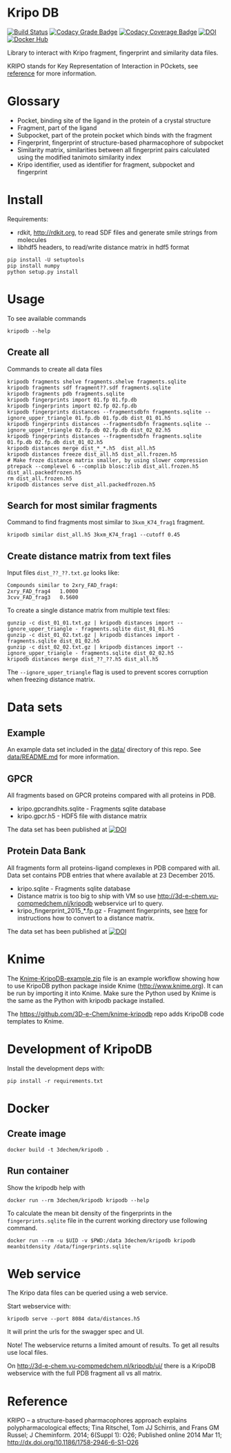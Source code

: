 # Kripo DB

[![Build Status](https://travis-ci.org/3D-e-Chem/kripodb.svg?branch=master)](https://travis-ci.org/3D-e-Chem/kripodb)
[![Codacy Grade Badge ](https://api.codacy.com/project/badge/Grade/4878758675a0402bb75019672fa6e45c)](https://www.codacy.com/app/3D-e-Chem/kripodb?utm_source=github.com&amp;utm_medium=referral&amp;utm_content=3D-e-Chem/kripodb&amp;utm_campaign=Badge_Grade)
[![Codacy Coverage Badge](https://api.codacy.com/project/badge/Coverage/4878758675a0402bb75019672fa6e45c)](https://www.codacy.com/app/3D-e-Chem/kripodb?utm_source=github.com&amp;utm_medium=referral&amp;utm_content=3D-e-Chem/kripodb&amp;utm_campaign=Badge_Coverage)
[![DOI](https://zenodo.org/badge/19641/3D-e-Chem/kripodb.svg)](https://zenodo.org/badge/latestdoi/19641/3D-e-Chem/kripodb)
[![Docker Hub](https://img.shields.io/badge/docker-ready-blue.svg)](https://hub.docker.com/r/3dechem/kripodb/)

Library to interact with Kripo fragment, fingerprint and similarity data files.

KRIPO stands for Key Representation of Interaction in POckets, see [reference](http://dx.doi.org/10.1186/1758-2946-6-S1-O26) for more information.

# Glossary

* Pocket, binding site of the ligand in the protein of a crystal structure
* Fragment, part of the ligand
* Subpocket, part of the protein pocket which binds with the fragment
* Fingerprint, fingerprint of structure-based pharmacophore of subpocket
* Similarity matrix, similarities between all fingerprint pairs calculated using the modified tanimoto similarity index
* Kripo identifier, used as identifier for fragment, subpocket and fingerprint

# Install

Requirements:

* rdkit, http://rdkit.org, to read SDF files and generate smile strings from molecules
* libhdf5 headers, to read/write distance matrix in hdf5 format

```
pip install -U setuptools
pip install numpy
python setup.py install
```

# Usage

To see available commands
```
kripodb --help
```

## Create all

Commands to create all data files
```
kripodb fragments shelve fragments.shelve fragments.sqlite
kripodb fragments sdf fragment??.sdf fragments.sqlite
kripodb fragments pdb fragments.sqlite
kripodb fingerprints import 01.fp 01.fp.db
kripodb fingerprints import 02.fp 02.fp.db
kripodb fingerprints distances --fragmentsdbfn fragments.sqlite --ignore_upper_triangle 01.fp.db 01.fp.db dist_01_01.h5
kripodb fingerprints distances --fragmentsdbfn fragments.sqlite --ignore_upper_triangle 02.fp.db 02.fp.db dist_02_02.h5
kripodb fingerprints distances --fragmentsdbfn fragments.sqlite 01.fp.db 02.fp.db dist_01_02.h5
kripodb distances merge dist_*_*.h5  dist_all.h5
kripodb distances freeze dist_all.h5 dist_all.frozen.h5
# Make froze distance matrix smaller, by using slower compression
ptrepack --complevel 6 --complib blosc:zlib dist_all.frozen.h5 dist_all.packedfrozen.h5
rm dist_all.frozen.h5
kripodb distances serve dist_all.packedfrozen.h5
```

## Search for most similar fragments

Command to find fragments most similar to `3kxm_K74_frag1` fragment.
```
kripodb similar dist_all.h5 3kxm_K74_frag1 --cutoff 0.45
```

## Create distance matrix from text files

Input files `dist_??_??.txt.gz` looks like:
```
Compounds similar to 2xry_FAD_frag4:
2xry_FAD_frag4   1.0000
3cvv_FAD_frag3   0.5600
```

To create a single distance matrix from multiple text files:
```
gunzip -c dist_01_01.txt.gz | kripodb distances import --ignore_upper_triangle - fragments.sqlite dist_01_01.h5
gunzip -c dist_01_02.txt.gz | kripodb distances import - fragments.sqlite dist_01_02.h5
gunzip -c dist_02_02.txt.gz | kripodb distances import --ignore_upper_triangle - fragments.sqlite dist_02_02.h5
kripodb distances merge dist_??_??.h5 dist_all.h5
```

The `--ignore_upper_triangle` flag is used to prevent scores corruption when freezing distance matrix.

# Data sets

## Example

An example data set included in the [data/](data/) directory of this repo. See [data/README.md](data/README.md) for more information.

## GPCR

All fragments based on GPCR proteins compared with all proteins in PDB.

* kripo.gpcrandhits.sqlite - Fragments sqlite database
* kripo.gpcr.h5 - HDF5 file with distance matrix

The data set has been published at [![DOI](https://zenodo.org/badge/doi/10.5281/zenodo.50835.svg)](http://dx.doi.org/10.5281/zenodo.50835)

## Protein Data Bank

All fragments form all proteins-ligand complexes in PDB compared with all.
Data set contains PDB entries that where available at 23 December 2015.

* kripo.sqlite - Fragments sqlite database
* Distance matrix is too big to ship with VM so use http://3d-e-chem.vu-compmedchem.nl/kripodb webservice url to query.
* kripo_fingerprint_2015_*.fp.gz - Fragment fingerprints, see [here](#create-distance-matrix-from-text-files) for instructions how to convert to a distance matrix.

The data set has been published at [![DOI](https://zenodo.org/badge/doi/10.5281/zenodo.55254.svg)](http://dx.doi.org/10.5281/zenodo.55254)

# Knime

The [Knime-KripoDB-example.zip](https://github.com/3D-e-Chem/knime-kripodb/blob/master/examples/Knime-KripoDB-example.zip) file is an example workflow showing how to use KripoDB python package inside Knime (http://www.knime.org).
It can be run by importing it into Knime.
Make sure the Python used by Knime is the same as the Python with kripodb package installed.

The https://github.com/3D-e-Chem/knime-kripodb repo adds KripoDB code templates to Knime.

# Development of KripoDB

Install the development deps with:
```
pip install -r requirements.txt
```

# Docker

## Create image

```
docker build -t 3dechem/kripodb .
```

## Run container

Show the kripodb help with
```
docker run --rm 3dechem/kripodb kripodb --help
```

To calculate the mean bit density of the fingerprints in the `fingerprints.sqlite` file in the current working directory use following command.
```
docker run --rm -u $UID -v $PWD:/data 3dechem/kripodb kripodb meanbitdensity /data/fingerprints.sqlite
```

# Web service

The Kripo data files can be queried using a web service.

Start webservice with:
```
kripodb serve --port 8084 data/distances.h5
```
It will print the urls for the swagger spec and UI.

Note! The webservice returns a limited amount of results. To get all results use local files.

On http://3d-e-chem.vu-compmedchem.nl/kripodb/ui/ there is a KripoDB webservice with the full PDB fragment all vs all matrix.

# Reference

KRIPO – a structure-based pharmacophores approach explains polypharmacological effects;
Tina Ritschel, Tom JJ Schirris, and Frans GM Russel; J Cheminform. 2014; 6(Suppl 1): O26;
Published online 2014 Mar 11; http://dx.doi.org/10.1186/1758-2946-6-S1-O26
